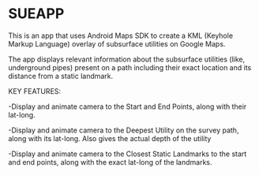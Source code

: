 # SUEAPP
This is an app that uses Android Maps SDK to create a KML (Keyhole Markup Language) overlay of subsurface utilities on Google Maps.  

The app displays relevant information about the subsurface utilities (like, underground pipes) present on a path including their exact location and its distance from a static landmark.


KEY FEATURES:

-Display and animate camera to the Start and End Points, along with their lat-long.

-Display and animate camera to the Deepest Utility on the survey path, along with its lat-long. Also gives the actual depth of the utility

-Display and animate camera to the Closest Static Landmarks to the start and end points, along with the exact lat-long of the landmarks.
